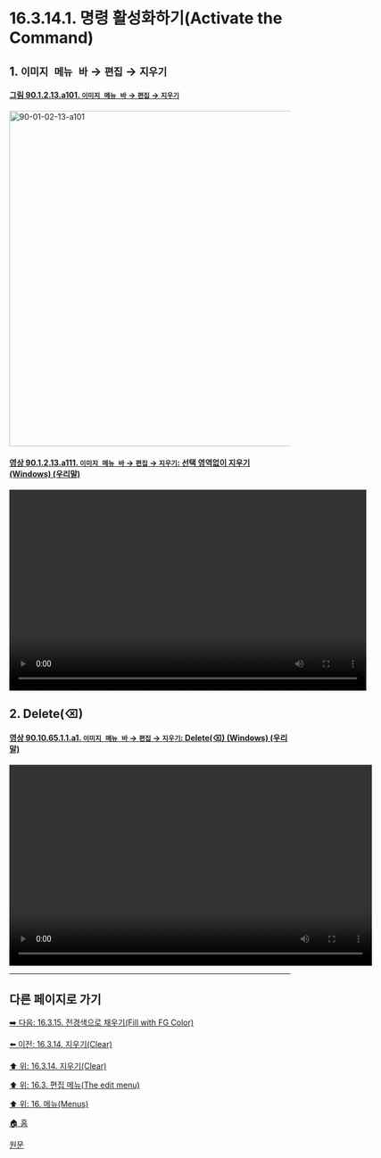 # 16.3.14.1. 명령 활성화하기(Activate the Command)

<a id="16-03-14-01-s1"></a>

## 1. `이미지 메뉴 바` → `편집` → `지우기`

<a id="90-01-02-13-a101"></a>

#### [그림 90.1.2.13.a101. `이미지 메뉴 바` → `편집` → `지우기`](./90-01-02-13-clear.md#90-01-02-13-a101)
<img width="980" height="601" alt="90-01-02-13-a101" src="https://github.com/user-attachments/assets/48b78818-b1c3-4fe2-b882-8a48c3299df5" />

<a id="90-01-02-13-a111"></a>

#### [영상 90.1.2.13.a111. `이미지 메뉴 바` → `편집` → `지우기`: 선택 영역없이 지우기 (Windows) (우리말)](./90-01-02-13-clear.md#90-01-02-13-a111)
<video controls="controls" width="640" height="360" src="https://github.com/user-attachments/assets/6753b274-c636-4797-8d90-d743bc8c427f"></video>

<a id="16-03-14-01-s2"></a>

## 2. Delete(⌫)

<a id="90-10-65-01-01-a1"></a>

#### [영상 90.10.65.1.1.a1. `이미지 메뉴 바` → `편집` → `지우기`: Delete(⌫) (Windows) (우리말)](./90-10-65-01-01-del.md#90-10-65-01-01-a1)
<video controls="controls" width="650" height="360" src="https://github.com/user-attachments/assets/d86e38fe-d398-4bc1-805d-34b969b4e9e9"></video>

***

## 다른 페이지로 가기

[➡️ 다음: 16.3.15. 전경색으로 채우기(Fill with FG Color)](./16-03-15-00-fill-with-fg-color.md)

[⬅️ 이전: 16.3.14. 지우기(Clear)](./16-03-14-00-clear.md)

[⬆️ 위: 16.3.14. 지우기(Clear)](./16-03-14-00-clear.md)

[⬆️ 위: 16.3. 편집 메뉴(The edit menu)](./16-03-00-the-edit-menu.md)

[⬆️ 위: 16. 메뉴(Menus)](./16-00-menus.md)

[🏠 홈](./00-home.md)

[원문](https://docs.gimp.org/2.10/ko/gimp-edit-clear.html#idm23952)
